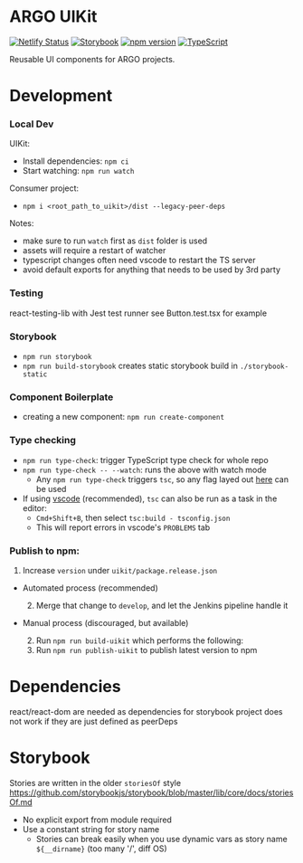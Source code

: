 # ARGO UIKit

[![Netlify Status](https://api.netlify.com/api/v1/badges/378c5fea-f016-406c-9449-f3099441b0b1/deploy-status)](https://app.netlify.com/sites/argo-ui-storybook/deploys)
[![Storybook](https://img.shields.io/badge/React-Storybook-ff69b4)](https://argo-ui-storybook.netlify.com)
[![npm version](https://badge.fury.io/js/%40icgc-argo%2Fuikit.svg)](https://badge.fury.io/js/%40icgc-argo%2Fuikit)
[![TypeScript](https://img.shields.io/badge/types-%20TypeScript-blue)](https://www.typescriptlang.org/)

Reusable UI components for ARGO projects.

# Development

### Local Dev

UIKit:

- Install dependencies: `npm ci`
- Start watching: `npm run watch`

Consumer project:

- `npm i <root_path_to_uikit>/dist --legacy-peer-deps`

Notes:

- make sure to run `watch` first as `dist` folder is used
- assets will require a restart of watcher
- typescript changes often need vscode to restart the TS server
- avoid default exports for anything that needs to be used by 3rd party

### Testing

react-testing-lib with Jest test runner
see Button.test.tsx for example

### Storybook

- `npm run storybook`
- `npm run build-storybook` creates static storybook build in `./storybook-static`

### Component Boilerplate

- creating a new component: `npm run create-component`

### Type checking

- `npm run type-check`: trigger TypeScript type check for whole repo
- `npm run type-check -- --watch`: runs the above with watch mode
  - Any `npm run type-check` triggers `tsc`, so any flag layed out [here](https://www.typescriptlang.org/docs/handbook/compiler-options.html) can be used
- If using [vscode](https://code.visualstudio.com/) (recommended), `tsc` can also be run as a task in the editor:
  - `Cmd+Shift+B`, then select `tsc:build - tsconfig.json`
  - This will report errors in vscode's `PROBLEMS` tab

### Publish to npm:

1. Increase `version` under `uikit/package.release.json`

- Automated process (recommended)

  2. Merge that change to `develop`, and let the Jenkins pipeline handle it

- Manual process (discouraged, but available)

  2. Run `npm run build-uikit` which performs the following:
  3. Run `npm run publish-uikit` to publish latest version to npm

# Dependencies

react/react-dom are needed as dependencies for storybook
project does not work if they are just defined as peerDeps

# Storybook

Stories are written in the older `storiesOf` style
https://github.com/storybookjs/storybook/blob/master/lib/core/docs/storiesOf.md

- No explicit export from module required
- Use a constant string for story name
  - Stories can break easily when you use dynamic vars as story name `${__dirname}` (too many '/', diff OS)
